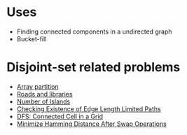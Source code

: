 
Uses
====

- Finding connected components in a undirected graph
- Bucket-fill

Disjoint-set related problems
===============================

- [Array partition](https://www.hackerrank.com/contests/hourrank-29/challenges/array-partition/submissions/code/1309436858)
- [Roads and libraries](https://www.hackerrank.com/challenges/torque-and-development/problem)
- [Number of Islands](https://leetcode.com/problems/number-of-islands/)
- [Checking Existence of Edge Length Limited Paths](https://leetcode.com/problems/checking-existence-of-edge-length-limited-paths/)
- [DFS: Connected Cell in a Grid](https://www.hackerrank.com/challenges/ctci-connected-cell-in-a-grid/problem)
- [Minimize Hamming Distance After Swap Operations](https://leetcode.com/problems/minimize-hamming-distance-after-swap-operations/)
